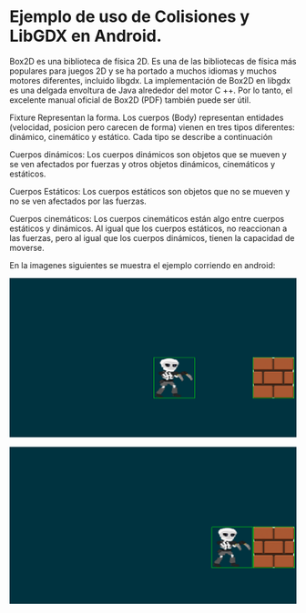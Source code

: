 # Ejemplo de uso de Colisiones y LibGDX en Android.


Box2D es una biblioteca de física 2D. Es una de las bibliotecas de física más populares para juegos 2D y se ha portado a muchos idiomas y muchos motores diferentes, incluido libgdx.
La implementación de Box2D en libgdx es una delgada envoltura de Java alrededor del motor C ++. Por lo tanto, el excelente manual oficial de Box2D (PDF) también puede ser útil.

Fixture Representan la forma.
Los cuerpos (Body) representan entidades (velocidad, posicion pero carecen de forma) vienen en tres tipos diferentes: dinámico, cinemático y estático. Cada tipo se describe a continuación



Cuerpos dinámicos:
    Los cuerpos dinámicos son objetos que se mueven y se ven afectados por fuerzas y otros objetos dinámicos, cinemáticos y estáticos.


Cuerpos Estáticos:
    Los cuerpos estáticos son objetos que no se mueven y no se ven afectados por las fuerzas.


Cuerpos cinemáticos:
    Los cuerpos cinemáticos están algo entre cuerpos estáticos y dinámicos. Al igual que los cuerpos estáticos, no reaccionan a las fuerzas, pero al igual que los cuerpos dinámicos, tienen la capacidad de moverse.



En la imagenes siguientes se muestra el ejemplo corriendo en android:


![](android/assets/1.png)


![](android/assets/2.png)
